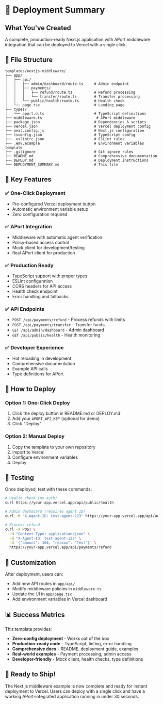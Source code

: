 # 🚀 Deployment Summary

## What You've Created

A complete, production-ready Next.js application with APort middleware integration that can be deployed to Vercel with a single click.

## 📁 File Structure

```
templates/nextjs-middleware/
├── app/
│   ├── api/
│   │   ├── admin/dashboard/route.ts     # Admin endpoint
│   │   ├── payments/
│   │   │   ├── refund/route.ts          # Refund processing
│   │   │   └── transfer/route.ts        # Transfer processing
│   │   └── public/health/route.ts       # Health check
│   └── page.tsx                         # Landing page
├── types/
│   └── aport.d.ts                       # TypeScript definitions
├── middleware.ts                         # APort middleware
├── package.json                         # Dependencies & scripts
├── vercel.json                          # Vercel deployment config
├── next.config.js                       # Next.js configuration
├── tsconfig.json                        # TypeScript config
├── .eslintrc.json                       # ESLint rules
├── .env.example                         # Environment variables template
├── .gitignore                           # Git ignore rules
├── README.md                            # Comprehensive documentation
├── DEPLOY.md                            # Deployment instructions
└── DEPLOYMENT_SUMMARY.md                # This file
```

## 🎯 Key Features

### ✅ One-Click Deployment
- Pre-configured Vercel deployment button
- Automatic environment variable setup
- Zero configuration required

### ✅ APort Integration
- Middleware with automatic agent verification
- Policy-based access control
- Mock client for development/testing
- Real APort client for production

### ✅ Production Ready
- TypeScript support with proper types
- ESLint configuration
- CORS headers for API access
- Health check endpoint
- Error handling and fallbacks

### ✅ API Endpoints
- `POST /api/payments/refund` - Process refunds with limits
- `POST /api/payments/transfer` - Transfer funds
- `GET /api/admin/dashboard` - Admin dashboard
- `GET /api/public/health` - Health monitoring

### ✅ Developer Experience
- Hot reloading in development
- Comprehensive documentation
- Example API calls
- Type definitions for APort

## 🚀 How to Deploy

### Option 1: One-Click Deploy
1. Click the deploy button in README.md or DEPLOY.md
2. Add your `APORT_API_KEY` (optional for demo)
3. Click "Deploy"

### Option 2: Manual Deploy
1. Copy the template to your own repository
2. Import to Vercel
3. Configure environment variables
4. Deploy

## 🧪 Testing

Once deployed, test with these commands:

```bash
# Health check (no auth)
curl https://your-app.vercel.app/api/public/health

# Admin dashboard (requires agent ID)
curl -H "X-Agent-ID: test-agent-123" https://your-app.vercel.app/api/admin/dashboard

# Process refund
curl -X POST \
  -H "Content-Type: application/json" \
  -H "X-Agent-ID: test-agent-123" \
  -d '{"amount": 100, "reason": "Test"}' \
  https://your-app.vercel.app/api/payments/refund
```

## 🔧 Customization

After deployment, users can:
- Add new API routes in `app/api/`
- Modify middleware policies in `middleware.ts`
- Update the UI in `app/page.tsx`
- Add environment variables in Vercel dashboard

## 📊 Success Metrics

This template provides:
- **Zero-config deployment** - Works out of the box
- **Production-ready code** - TypeScript, linting, error handling
- **Comprehensive docs** - README, deployment guide, examples
- **Real-world examples** - Payment processing, admin access
- **Developer-friendly** - Mock client, health checks, type definitions

## 🎉 Ready to Ship!

The Next.js middleware example is now complete and ready for instant deployment to Vercel. Users can deploy with a single click and have a working APort-integrated application running in under 30 seconds.
